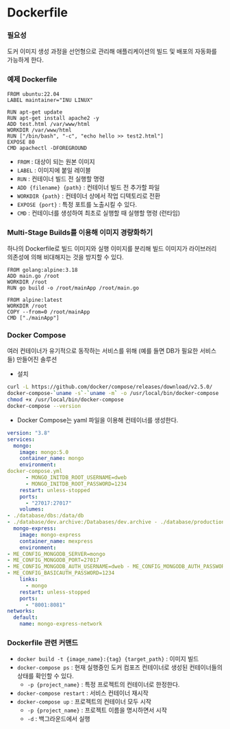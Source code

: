 # Dockerfile

### 필요성

도커 이미지 생성 과정을 선언형으로 관리해 애플리케이션의 빌드 및 배포의 자동화를 가능하게 한다.

### 예제 Dockerfile

```docker
FROM ubuntu:22.04
LABEL maintainer="INU LINUX"

RUN apt-get update
RUN apt-get install apache2 -y
ADD test.html /var/www/html
WORKDIR /var/www/html
RUN ["/bin/bash", "-c", "echo hello >> test2.html"]
EXPOSE 80
CMD apachectl -DFOREGROUND
```

* `FROM` : 대상이 되는 원본 이미지
* `LABEL` : 이미지에 붙일 레이블
* `RUN` : 컨테이너 빌드 전 실행할 명령
* `ADD {filename} {path}` : 컨테이너 빌드 전 추가할 파일
* `WORKDIR {path}` : 컨테이너 상에서 작업 디텍토리로 전환
* `EXPOSE {port}` : 특정 포트를 노출시킬 수 있다.
* `CMD` : 컨테이너를 생성하여 최초로 실행할 때 실행할 명령 (런타임)

### Multi-Stage Builds를 이용해 이미지 경량화하기

하나의 Dockerfile로 빌드 이미지와 실행 이미지를 분리해 빌드 이미지가 라이브러리 의존성에 의해 비대해지는 것을 방지할 수 있다.&#x20;

```docker
FROM golang:alpine:3.18
ADD main.go /root
WORKDIR /root
RUN go build -o /root/mainApp /root/main.go

FROM alpine:latest
WORKDIR /root
COPY --from=0 /root/mainApp
CMD ["./mainApp"]
```

### Docker Compose

여러 컨테이너가 유기적으로 동작하는 서비스를 위해 (예를 들면 DB가 필요한 서비스들) 만들어진 솔루션

* 설치

```bash
curl -L https://github.com/docker/compose/releases/download/v2.5.0/ 
docker-compose-`uname -s`-`uname -m` -o /usr/local/bin/docker-compose
chmod +x /usr/local/bin/docker-compose 
docker-compose --version
```

* Docker Compose는 yaml 파일을 이용해 컨테이너를 생성한다.

```yaml
version: "3.8"
services:
  mongo:
    image: mongo:5.0
    container_name: mongo
    environment:
docker-compose.yml
      - MONGO_INITDB_ROOT_USERNAME=dweb
      - MONGO_INITDB_ROOT_PASSWORD=1234
    restart: unless-stopped
    ports:
      - "27017:27017"
    volumes:
- ./database/dbs:/data/db
- ./database/dev.archive:/Databases/dev.archive - ./database/production:/Databases/production
  mongo-express:
    image: mongo-express
    container_name: mexpress
    environment:
- ME_CONFIG_MONGODB_SERVER=mongo
- ME_CONFIG_MONGODB_PORT=27017
- ME_CONFIG_MONGODB_AUTH_USERNAME=dweb - ME_CONFIG_MONGODB_AUTH_PASSWORD=1234 - ME_CONFIG_BASICAUTH_USERNAME=dweb
- ME_CONFIG_BASICAUTH_PASSWORD=1234
    links:
      - mongo
    restart: unless-stopped
    ports:
      - "8001:8081"
networks:
  default:
    name: mongo-express-network
```

### Dockerfile 관련 커맨드

* `docker build -t {image_name}:{tag} {target_path}` : 이미지 빌드&#x20;
* `docker-compose ps` : 현재 실행중인 도커 컴포즈 컨테이너로 생성된 컨테이너들의 상태를 확인할 수 있다.
  * `-p {project_name}` : 특정 프로젝트의 컨테이너로 한정한다.
* `docker-compose restart` : 서비스 컨테이너 재시작
* `docker-compose up` : 프로젝트의 컨테이너 모두 시작
  * `-p {project_name}` : 프로젝트 이름을 명시하면서 시작
  * `-d` : 백그라운드에서 실행
